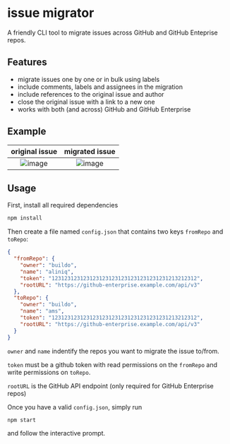 # issue migrator
A friendly CLI tool to migrate issues across GitHub and GitHub Enteprise repos.

## Features

- migrate issues one by one or in bulk using labels
- include comments, labels and assignees in the migration
- include references to the original issue and author
- close the original issue with a link to a new one
- works with both (and across) GitHub and GitHub Enterprise

## Example

| original issue  |  migrated issue |
|:---------------:|:---------------:|
| ![image](https://github.omnilab.our.buildo.io/storage/user/3/files/70e73c9e-7a5b-11e6-8cb3-00dc048ce0d7) | ![image](https://github.omnilab.our.buildo.io/storage/user/3/files/5bfe83be-7a5b-11e6-88ce-97ff474a687e) |

## Usage

First, install all required dependencies

```sh
npm install
```

Then create a file named `config.json` that contains two keys `fromRepo` and `toRepo`:

```json
{
  "fromRepo": {
    "owner": "buildo",
    "name": "aliniq",
    "token": "1231231231231231231231231231231231231213212312",
    "rootURL": "https://github-enterprise.example.com/api/v3"
  },
  "toRepo": {
    "owner": "buildo",
    "name": "ams",
    "token": "1231231231231231231231231231231231231213212312",
    "rootURL": "https://github-enterprise.example.com/api/v3"
  }
}
```

`owner` and `name` indentify the repos you want to migrate the issue to/from.

`token` must be a github token with read permissions on the `fromRepo` and write permissions on `toRepo`.

`rootURL` is the GitHub API endpoint (only required for GitHub Enterprise repos)

Once you have a valid `config.json`, simply run

```sh
npm start
```

and follow the interactive prompt.
